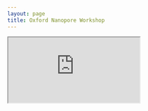 ```yaml
---
layout: page
title: Oxford Nanopore Workshop
---
```

<iframe src="http://docs.google.com/gview?url=https://github.com/TheJacksonLaboratory/long-read-workshop/blob/gh-pages/users/oxford/oxford-workshop.docx?raw=true&embedded=true"></iframe>

